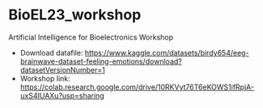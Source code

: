 # BioEL23_workshop
Artificial Intelligence for Bioelectronics Workshop

* Download datafile: https://www.kaggle.com/datasets/birdy654/eeg-brainwave-dataset-feeling-emotions/download?datasetVersionNumber=1
* Workshop link: https://colab.research.google.com/drive/10RKVyt76T6eKOWS1ifRpjA-uxS4IUAXu?usp=sharing
